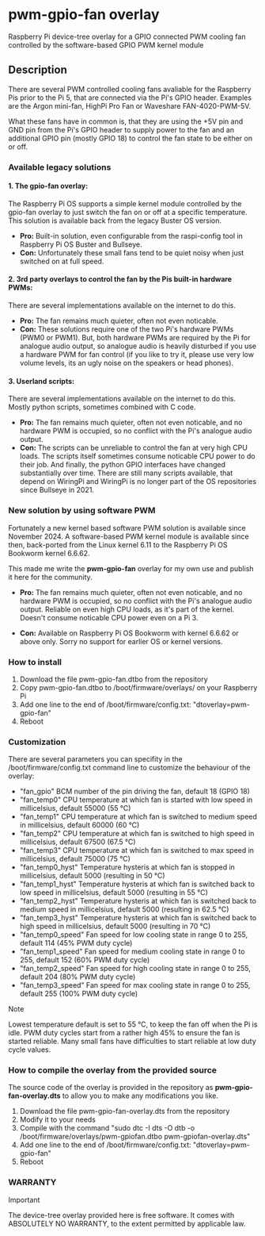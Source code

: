 # pwm-gpio-fan overlay

Raspberry Pi device-tree overlay for a GPIO connected PWM cooling fan controlled by the software-based GPIO PWM kernel module

## Description

There are several PWM controlled cooling fans avaliable for the Raspberry Pis prior to the Pi 5, that are connected via the Pi's GPIO header.
Examples are the Argon mini-fan, HighPi Pro Fan or Waveshare FAN-4020-PWM-5V.

What these fans have in common is, that they are using the +5V pin and GND pin from the Pi's GPIO header to supply power to the fan and an additional GPIO pin (mostly GPIO 18) to control the fan state to be either on or off.

### Available legacy solutions

#### 1. The gpio-fan overlay:
The Raspberry Pi OS supports a simple kernel module controlled by the gpio-fan overlay to just switch the fan on or off at a specific temperature. This solution is available back from the legacy Buster OS version.
  - **Pro:** Built-in solution, even configurable from the raspi-config tool in Raspberry Pi OS Buster and Bullseye.
  - **Con:** Unfortunately these small fans tend to be quiet noisy when just switched on at full speed.

#### 2. 3rd party overlays to control the fan by the Pis built-in hardware PWMs:
There are several implementations available on the internet to do this.
  - **Pro:** The fan remains much quieter, often not even noticable.
  - **Con:** These solutions require one of the two Pi's hardware PWMs (PWM0 or PWM1). But, both hardware PWMs are required by the Pi for analogue audio output, so analogue audio is heavily disturbed if you use a hardware PWM for fan control (if you like to try it, please use very low volume levels, its an ugly noise on the speakers or head phones).

#### 3. Userland scripts:
There are several implementations available on the internet to do this. Mostly python scripts, sometimes combined with C code.
  - **Pro:** The fan remains much quieter, often not even noticable, and no hardware PWM is occupied, so no conflict with the Pi's analogue audio output.
  - **Con:** The scripts can be unreliable to control the fan at very high CPU loads. The scripts itself sometimes consume noticable CPU power to do their job. And finally, the python GPIO interfaces have changed substantially over time. There are still many scripts available, that depend on WiringPi and WiringPi is no longer part of the OS repositories since Bullseye in 2021.

### New solution by using software PWM

Fortunately a new kernel based software PWM solution is available since November 2024. A software-based PWM kernel module is available since then, back-ported from the Linux kernel 6.11 to the Raspberry Pi OS Bookworm kernel 6.6.62.

This made me write the **pwm-gpio-fan** overlay for my own use and publish it here for the community.

- **Pro:** The fan remains much quieter, often not even noticable, and no hardware PWM is occupied, so no conflict with the Pi's analogue audio output. Reliable on even high CPU loads, as it's part of the kernel. Doesn't consume noticable CPU power even on a Pi 3.

- **Con:** Available on Raspberry Pi OS Bookworm with kernel 6.6.62 or above only. Sorry no support for earlier OS or kernel versions.

### How to install

1. Download the file pwm-gpio-fan.dtbo from the repository
2. Copy pwm-gpio-fan.dtbo to /boot/firmware/overlays/ on your Raspberry Pi
3. Add one line to the end of /boot/firmware/config.txt: "dtoverlay=pwm-gpio-fan"
4. Reboot

### Customization

There are several parameters you can specifity in the /boot/firmware/config.txt command line to customize the behaviour of the overlay:

- "fan_gpio"	BCM number of the pin driving the fan, default 18 (GPIO 18)
- "fan_temp0"	CPU temperature at which fan is started with low speed in millicelsius, default 55000 (55 °C)
- "fan_temp1"	CPU temperature at which fan is switched to medium speed in millicelsius, default 60000  (60 °C)
- "fan_temp2"	CPU temperature at which fan is switched to high speed in millicelsius, default 67500  (67.5 °C)
- "fan_temp3"	CPU temperature at which fan is switched to max speed in millicelsius, default 75000  (75 °C)
- "fan_temp0_hyst"	Temperature hysteris at which fan is stopped in millicelsius, default 5000 (resulting in 50 °C)
- "fan_temp1_hyst"	Temperature hysteris at which fan is switched back to low speed in millicelsius, default 5000 (resulting in 55 °C)
- "fan_temp2_hyst"	Temperature hysteris at which fan is switched back to medium speed in millicelsius, default 5000 (resulting in 62.5 °C)
- "fan_temp3_hyst"	Temperature hysteris at which fan is switched back to high speed in millicelsius, default 5000 (resulting in 70 °C)
- "fan_temp0_speed"	Fan speed for low cooling state in range 0 to 255, default 114 (45% PWM duty cycle)
- "fan_temp1_speed"	Fan speed for medium cooling state in range 0 to 255, default 152 (60% PWM duty cycle)
- "fan_temp2_speed"	Fan speed for high cooling state in range 0 to 255, default 204 (80% PWM duty cycle)
- "fan_temp3_speed"	Fan speed for max cooling state in range 0 to 255, default 255 (100% PWM duty cycle)

> [!NOTE]
> Lowest temperature default is set to 55 °C, to keep the fan off when the Pi is idle. PWM duty cycles start from a rather high 45% to ensure the fan is started reliable. Many small fans have difficulties to start reliable at low duty cycle values.

### How to compile the overlay from the provided source

The source code of the overlay is provided in the repository as **pwm-gpio-fan-overlay.dts** to allow you to make any modifications you like.

1. Download the file pwm-gpio-fan-overlay.dts from the repository
2. Modify it to your needs
3. Compile with the command "sudo dtc -I dts -O dtb -o /boot/firmware/overlays/pwm-gpiofan.dtbo pwm-gpiofan-overlay.dts"
4. Add one line to the end of /boot/firmware/config.txt: "dtoverlay=pwm-gpio-fan"
5. Reboot

### WARRANTY
> [!IMPORTANT]
> The device-tree overlay provided here is free software. It comes with ABSOLUTELY NO WARRANTY, to the extent permitted by applicable law.
